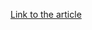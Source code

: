[Link to the article](https://learn.microsoft.com/en-us/entra/identity/conditional-access/troubleshoot-policy-changes-audit-log)
